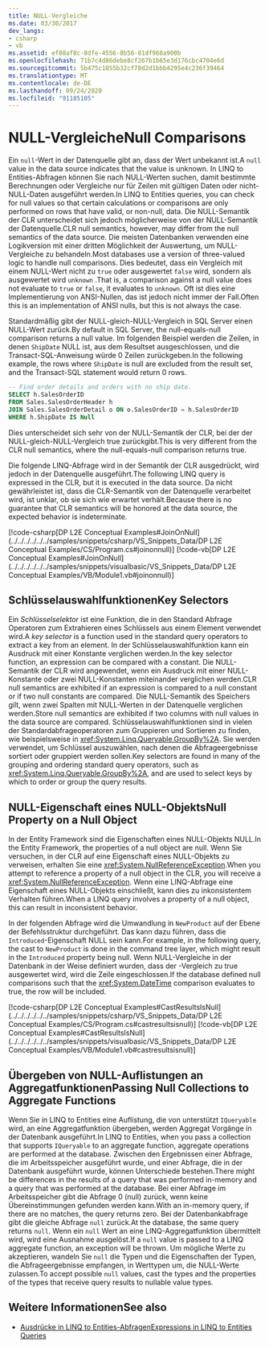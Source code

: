 ```yaml
---
title: NULL-Vergleiche
ms.date: 03/30/2017
dev_langs:
- csharp
- vb
ms.assetid: ef88af8c-8dfe-4556-8b56-81df960a900b
ms.openlocfilehash: 71b7c4d86debe8cf267b1b65e3d176cbc4704e6d
ms.sourcegitcommit: 5b475c1855b32cf78d2d1bbb4295e4c236f39464
ms.translationtype: MT
ms.contentlocale: de-DE
ms.lasthandoff: 09/24/2020
ms.locfileid: "91185105"
---
```

# <a name="null-comparisons"></a><span data-ttu-id="e95a7-102">NULL-Vergleiche</span><span class="sxs-lookup"><span data-stu-id="e95a7-102">Null Comparisons</span></span>

<span data-ttu-id="e95a7-103">Ein `null`-Wert in der Datenquelle gibt an, dass der Wert unbekannt ist.</span><span class="sxs-lookup"><span data-stu-id="e95a7-103">A `null` value in the data source indicates that the value is unknown.</span></span> <span data-ttu-id="e95a7-104">In LINQ to Entities-Abfragen können Sie nach NULL-Werten suchen, damit bestimmte Berechnungen oder Vergleiche nur für Zeilen mit gültigen Daten oder nicht-NULL-Daten ausgeführt werden.</span><span class="sxs-lookup"><span data-stu-id="e95a7-104">In LINQ to Entities queries, you can check for null values so that certain calculations or comparisons are only performed on rows that have valid, or non-null, data.</span></span> <span data-ttu-id="e95a7-105">Die NULL-Semantik der CLR unterscheidet sich jedoch möglicherweise von der NULL-Semantik der Datenquelle.</span><span class="sxs-lookup"><span data-stu-id="e95a7-105">CLR null semantics, however, may differ from the null semantics of the data source.</span></span> <span data-ttu-id="e95a7-106">Die meisten Datenbanken verwenden eine Logikversion mit einer dritten Möglichkeit der Auswertung, um NULL-Vergleiche zu behandeln.</span><span class="sxs-lookup"><span data-stu-id="e95a7-106">Most databases use a version of three-valued logic to handle null comparisons.</span></span> <span data-ttu-id="e95a7-107">Dies bedeutet, dass ein Vergleich mit einem NULL-Wert nicht zu `true` oder ausgewertet `false` wird, sondern als ausgewertet wird `unknown` .</span><span class="sxs-lookup"><span data-stu-id="e95a7-107">That is, a comparison against a null value does not evaluate to `true` or `false`, it evaluates to `unknown`.</span></span> <span data-ttu-id="e95a7-108">Oft ist dies eine Implementierung von ANSI-Nullen, das ist jedoch nicht immer der Fall.</span><span class="sxs-lookup"><span data-stu-id="e95a7-108">Often this is an implementation of ANSI nulls, but this is not always the case.</span></span>  
  
 <span data-ttu-id="e95a7-109">Standardmäßig gibt der NULL-gleich-NULL-Vergleich in SQL Server einen NULL-Wert zurück.</span><span class="sxs-lookup"><span data-stu-id="e95a7-109">By default in SQL Server, the null-equals-null comparison returns a null value.</span></span> <span data-ttu-id="e95a7-110">Im folgenden Beispiel werden die Zeilen, in denen `ShipDate` NULL ist, aus dem Resultset ausgeschlossen, und die Transact-SQL-Anweisung würde 0 Zeilen zurückgeben.</span><span class="sxs-lookup"><span data-stu-id="e95a7-110">In the following example, the rows where `ShipDate` is null are excluded from the result set, and the Transact-SQL statement would return 0 rows.</span></span>  
  
```sql  
-- Find order details and orders with no ship date.  
SELECT h.SalesOrderID  
FROM Sales.SalesOrderHeader h  
JOIN Sales.SalesOrderDetail o ON o.SalesOrderID = h.SalesOrderID  
WHERE h.ShipDate IS Null  
```  
  
 <span data-ttu-id="e95a7-111">Dies unterscheidet sich sehr von der NULL-Semantik der CLR, bei der der NULL-gleich-NULL-Vergleich true zurückgibt.</span><span class="sxs-lookup"><span data-stu-id="e95a7-111">This is very different from the CLR null semantics, where the null-equals-null comparison returns true.</span></span>  
  
 <span data-ttu-id="e95a7-112">Die folgende LINQ-Abfrage wird in der Semantik der CLR ausgedrückt, wird jedoch in der Datenquelle ausgeführt.</span><span class="sxs-lookup"><span data-stu-id="e95a7-112">The following LINQ query is expressed in the CLR, but it is executed in the data source.</span></span> <span data-ttu-id="e95a7-113">Da nicht gewährleistet ist, dass die CLR-Semantik von der Datenquelle verarbeitet wird, ist unklar, ob sie sich wie erwartet verhält.</span><span class="sxs-lookup"><span data-stu-id="e95a7-113">Because there is no guarantee that CLR semantics will be honored at the data source, the expected behavior is indeterminate.</span></span>  
  
 [!code-csharp[DP L2E Conceptual Examples#JoinOnNull](../../../../../../samples/snippets/csharp/VS_Snippets_Data/DP L2E Conceptual Examples/CS/Program.cs#joinonnull)]
 [!code-vb[DP L2E Conceptual Examples#JoinOnNull](../../../../../../samples/snippets/visualbasic/VS_Snippets_Data/DP L2E Conceptual Examples/VB/Module1.vb#joinonnull)]  
  
## <a name="key-selectors"></a><span data-ttu-id="e95a7-114">Schlüsselauswahlfunktionen</span><span class="sxs-lookup"><span data-stu-id="e95a7-114">Key Selectors</span></span>  

 <span data-ttu-id="e95a7-115">Ein *Schlüsselselektor* ist eine Funktion, die in den Standard Abfrage Operatoren zum Extrahieren eines Schlüssels aus einem Element verwendet wird.</span><span class="sxs-lookup"><span data-stu-id="e95a7-115">A *key selector* is a function used in the standard query operators to extract a key from an element.</span></span> <span data-ttu-id="e95a7-116">In der Schlüsselauswahlfunktion kann ein Ausdruck mit einer Konstante verglichen werden.</span><span class="sxs-lookup"><span data-stu-id="e95a7-116">In the key selector function, an expression can be compared with a constant.</span></span> <span data-ttu-id="e95a7-117">Die NULL-Semantik der CLR wird angewendet, wenn ein Ausdruck mit einer NULL-Konstante oder zwei NULL-Konstanten miteinander verglichen werden.</span><span class="sxs-lookup"><span data-stu-id="e95a7-117">CLR null semantics are exhibited if an expression is compared to a null constant or if two null constants are compared.</span></span> <span data-ttu-id="e95a7-118">Die NULL-Semantik des Speichers gilt, wenn zwei Spalten mit NULL-Werten in der Datenquelle verglichen werden.</span><span class="sxs-lookup"><span data-stu-id="e95a7-118">Store null semantics are exhibited if two columns with null values in the data source are compared.</span></span> <span data-ttu-id="e95a7-119">Schlüsselauswahlfunktionen sind in vielen der Standardabfrageoperatoren zum Gruppieren und Sortieren zu finden, wie beispielsweise in <xref:System.Linq.Queryable.GroupBy%2A>. Sie werden verwendet, um Schlüssel auszuwählen, nach denen die Abfrageergebnisse sortiert oder gruppiert werden sollen.</span><span class="sxs-lookup"><span data-stu-id="e95a7-119">Key selectors are found in many of the grouping and ordering standard query operators, such as <xref:System.Linq.Queryable.GroupBy%2A>, and are used to select keys by which to order or group the query results.</span></span>  
  
## <a name="null-property-on-a-null-object"></a><span data-ttu-id="e95a7-120">NULL-Eigenschaft eines NULL-Objekts</span><span class="sxs-lookup"><span data-stu-id="e95a7-120">Null Property on a Null Object</span></span>  

 <span data-ttu-id="e95a7-121">In der Entity Framework sind die Eigenschaften eines NULL-Objekts NULL.</span><span class="sxs-lookup"><span data-stu-id="e95a7-121">In the Entity Framework, the properties of a null object are null.</span></span> <span data-ttu-id="e95a7-122">Wenn Sie versuchen, in der CLR auf eine Eigenschaft eines NULL-Objekts zu verweisen, erhalten Sie eine <xref:System.NullReferenceException>.</span><span class="sxs-lookup"><span data-stu-id="e95a7-122">When you attempt to reference a property of a null object in the CLR, you will receive a <xref:System.NullReferenceException>.</span></span> <span data-ttu-id="e95a7-123">Wenn eine LINQ-Abfrage eine Eigenschaft eines NULL-Objekts einschließt, kann dies zu inkonsistentem Verhalten führen.</span><span class="sxs-lookup"><span data-stu-id="e95a7-123">When a LINQ query involves a property of a null object, this can result in inconsistent behavior.</span></span>  
  
 <span data-ttu-id="e95a7-124">In der folgenden Abfrage wird die Umwandlung in `NewProduct` auf der Ebene der Befehlsstruktur durchgeführt. Das kann dazu führen, dass die `Introduced`-Eigenschaft NULL sein kann.</span><span class="sxs-lookup"><span data-stu-id="e95a7-124">For example, in the following query, the cast to `NewProduct` is done in the command tree layer, which might result in the `Introduced` property being null.</span></span> <span data-ttu-id="e95a7-125">Wenn NULL-Vergleiche in der Datenbank in der Weise definiert wurden, dass der -Vergleich zu true ausgewertet wird, wird die Zeile eingeschlossen.</span><span class="sxs-lookup"><span data-stu-id="e95a7-125">If the database defined null comparisons such that the <xref:System.DateTime> comparison evaluates to true, the row will be included.</span></span>  
  
 [!code-csharp[DP L2E Conceptual Examples#CastResultsIsNull](../../../../../../samples/snippets/csharp/VS_Snippets_Data/DP L2E Conceptual Examples/CS/Program.cs#castresultsisnull)]
 [!code-vb[DP L2E Conceptual Examples#CastResultsIsNull](../../../../../../samples/snippets/visualbasic/VS_Snippets_Data/DP L2E Conceptual Examples/VB/Module1.vb#castresultsisnull)]  
  
## <a name="passing-null-collections-to-aggregate-functions"></a><span data-ttu-id="e95a7-126">Übergeben von NULL-Auflistungen an Aggregatfunktionen</span><span class="sxs-lookup"><span data-stu-id="e95a7-126">Passing Null Collections to Aggregate Functions</span></span>  

 <span data-ttu-id="e95a7-127">Wenn Sie in LINQ to Entities eine Auflistung, die von unterstützt `IQueryable` wird, an eine Aggregatfunktion übergeben, werden Aggregat Vorgänge in der Datenbank ausgeführt.</span><span class="sxs-lookup"><span data-stu-id="e95a7-127">In LINQ to Entities, when you pass a collection that supports `IQueryable` to an aggregate function, aggregate operations are performed at the database.</span></span> <span data-ttu-id="e95a7-128">Zwischen den Ergebnissen einer Abfrage, die im Arbeitsspeicher ausgeführt wurde, und einer Abfrage, die in der Datenbank ausgeführt wurde, können Unterschiede bestehen.</span><span class="sxs-lookup"><span data-stu-id="e95a7-128">There might be differences in the results of a query that was performed in-memory and a query that was performed at the database.</span></span> <span data-ttu-id="e95a7-129">Bei einer Abfrage im Arbeitsspeicher gibt die Abfrage 0 (null) zurück, wenn keine Übereinstimmungen gefunden werden kann.</span><span class="sxs-lookup"><span data-stu-id="e95a7-129">With an in-memory query, if there are no matches, the query returns zero.</span></span> <span data-ttu-id="e95a7-130">Bei der Datenbankabfrage gibt die gleiche Abfrage `null` zurück.</span><span class="sxs-lookup"><span data-stu-id="e95a7-130">At the database, the same query returns `null`.</span></span> <span data-ttu-id="e95a7-131">Wenn ein `null` Wert an eine LINQ-Aggregatfunktion übermittelt wird, wird eine Ausnahme ausgelöst.</span><span class="sxs-lookup"><span data-stu-id="e95a7-131">If a `null` value is passed to a LINQ aggregate function, an exception will be thrown.</span></span> <span data-ttu-id="e95a7-132">Um mögliche Werte zu akzeptieren, wandeln Sie `null` die Typen und die Eigenschaften der Typen, die Abfrageergebnisse empfangen, in Werttypen um, die NULL-Werte zulassen.</span><span class="sxs-lookup"><span data-stu-id="e95a7-132">To accept possible `null` values, cast the types and the properties of the types that receive query results to nullable value types.</span></span>  
  
## <a name="see-also"></a><span data-ttu-id="e95a7-133">Weitere Informationen</span><span class="sxs-lookup"><span data-stu-id="e95a7-133">See also</span></span>

- [<span data-ttu-id="e95a7-134">Ausdrücke in LINQ to Entities-Abfragen</span><span class="sxs-lookup"><span data-stu-id="e95a7-134">Expressions in LINQ to Entities Queries</span></span>](expressions-in-linq-to-entities-queries.md)
